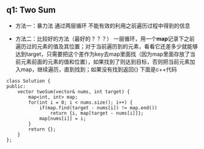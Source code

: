 ## q1: Two Sum
- 方法一：暴力法
通过两层循环
不能有效的利用之前遍历过程中得到的信息

- 方法二：比较好的方法（最好的？？？）
一层循环，用一个**map**记录下之前遍历过的元素的值及其位置；对于当前遍历到的元素，看看它还差多少就能够达到target，只需要把这个差作为key去map里面找（因为map里面存放了当前元素前面的元素的值和位置），如果找到了则达到目标，否则把当前元素加入map，继续遍历，直到找到；如果没有找到返回{}
下面是c++代码
<pre><code>class Solution {
public:
    vector<int> twoSum(vector<int>& nums, int target) {
        map&lt;int, int&gt; map;
        for(int i = 0; i < nums.size(); i++) {
            if(map.find(target - nums[i]) != map.end())
                return {i, map[target - nums[i]]};
            map[nums[i]] = i;
        }
        return {};
    }
};</code></pre>